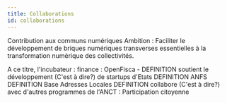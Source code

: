 ```yaml
---
title: Collaborations
id: collaborations
---
```

Contribution aux communs numériques
Ambition : Faciliter le développement de briques numériques transverses essentielles à la transformation numérique des collectivités.

A ce titre, l'incubateur :
finance :
OpenFisca - DEFINITION
soutient le développement (C'est à dire?) de startups d'Etats DEFINITION
ANFS DEFINITION
Base Adresses Locales DEFINITION
collabore (C'est à dire?) avec d'autres programmes de l'ANCT :
Participation citoyenne

